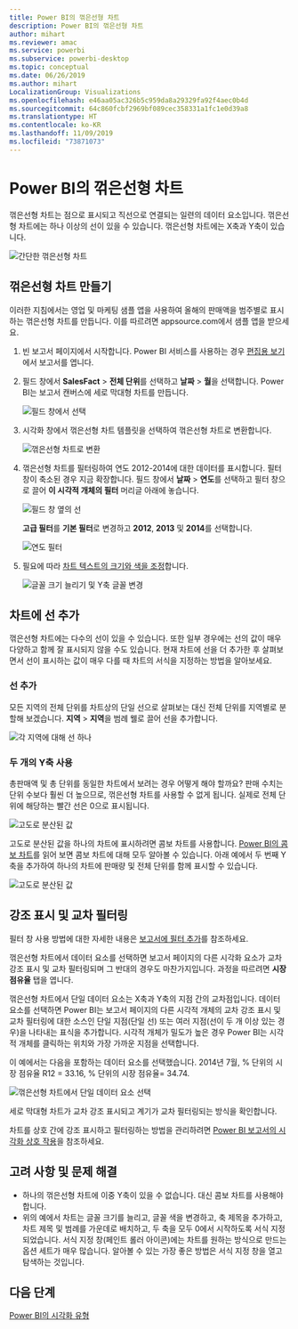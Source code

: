 ```yaml
---
title: Power BI의 꺾은선형 차트
description: Power BI의 꺾은선형 차트
author: mihart
ms.reviewer: amac
ms.service: powerbi
ms.subservice: powerbi-desktop
ms.topic: conceptual
ms.date: 06/26/2019
ms.author: mihart
LocalizationGroup: Visualizations
ms.openlocfilehash: e46aa05ac326b5c959da8a29329fa92f4aec0b4d
ms.sourcegitcommit: 64c860fcbf2969bf089cec358331a1fc1e0d39a8
ms.translationtype: HT
ms.contentlocale: ko-KR
ms.lasthandoff: 11/09/2019
ms.locfileid: "73871073"
---
```

# <a name="line-charts-in-power-bi"></a>Power BI의 꺾은선형 차트
꺾은선형 차트는 점으로 표시되고 직선으로 연결되는 일련의 데이터 요소입니다. 꺾은선형 차트에는 하나 이상의 선이 있을 수 있습니다. 꺾은선형 차트에는 X축과 Y축이 있습니다. 

![간단한 꺾은선형 차트](media/power-bi-line-charts/power-bi-line.png)

## <a name="create-a-line-chart"></a>꺾은선형 차트 만들기
이러한 지침에서는 영업 및 마케팅 샘플 앱을 사용하여 올해의 판매액을 범주별로 표시하는 꺾은선형 차트를 만듭니다. 이를 따르려면 appsource.com에서 샘플 앱을 받으세요.

1. 빈 보고서 페이지에서 시작합니다. Power BI 서비스를 사용하는 경우 [편집용 보기](../service-interact-with-a-report-in-editing-view.md)에서 보고서를 엽니다.

2. 필드 창에서 **SalesFact** \> **전체 단위**를 선택하고 **날짜** > **월**을 선택합니다.  Power BI는 보고서 캔버스에 세로 막대형 차트를 만듭니다.

    ![필드 창에서 선택](media/power-bi-line-charts/power-bi-step1.png)

4. 시각화 창에서 꺾은선형 차트 템플릿을 선택하여 꺾은선형 차트로 변환합니다. 

    ![꺾은선형 차트로 변환](media/power-bi-line-charts/power-bi-convert-to-line.png)
   

4. 꺾은선형 차트를 필터링하여 연도 2012-2014에 대한 데이터를 표시합니다. 필터 창이 축소된 경우 지금 확장합니다. 필드 창에서 **날짜** \> **연도**를 선택하고 필터 창으로 끌어 **이 시각적 개체의 필터** 머리글 아래에 놓습니다. 
     
    ![필드 창 옆의 선](media/power-bi-line-charts/power-bi-year-filter.png)

    **고급 필터**를 **기본 필터**로 변경하고 **2012**, **2013** 및 **2014**를 선택합니다.

    ![연도 필터](media/power-bi-line-charts/power-bi-filter-year.png)

6. 필요에 따라 [차트 텍스트의 크기와 색을 조정](power-bi-visualization-customize-title-background-and-legend.md)합니다. 

    ![글꼴 크기 늘리기 및 Y축 글꼴 변경](media/power-bi-line-charts/power-bi-line-3years.png)

## <a name="add-additional-lines-to-the-chart"></a>차트에 선 추가
꺾은선형 차트에는 다수의 선이 있을 수 있습니다. 또한 일부 경우에는 선의 값이 매우 다양하고 함께 잘 표시되지 않을 수도 있습니다. 현재 차트에 선을 더 추가한 후 살펴보면서 선이 표시하는 값이 매우 다를 때 차트의 서식을 지정하는 방법을 알아보세요. 

### <a name="add-additional-lines"></a>선 추가
모든 지역의 전체 단위를 차트상의 단일 선으로 살펴보는 대신 전체 단위를 지역별로 분할해 보겠습니다. **지역** > **지역**을 범례 웰로 끌어 선을 추가합니다.

   ![각 지역에 대해 선 하나](media/power-bi-line-charts/power-bi-line-regions.png)


### <a name="use-two-y-axes"></a>두 개의 Y축 사용
총판매액 및 총 단위를 동일한 차트에서 보려는 경우 어떻게 해야 할까요? 판매 수치는 단위 수보다 훨씬 더 높으므로, 꺾은선형 차트를 사용할 수 없게 됩니다. 실제로 전체 단위에 해당하는 빨간 선은 0으로 표시됩니다.

   ![고도로 분산된 값](media/power-bi-line-charts/power-bi-diverging.png)

고도로 분산된 값을 하나의 차트에 표시하려면 콤보 차트를 사용합니다. [Power BI의 콤보 차트](power-bi-visualization-combo-chart.md)를 읽어 보면 콤보 차트에 대해 모두 알아볼 수 있습니다. 아래 예에서 두 번째 Y축을 추가하여 하나의 차트에 판매량 및 전체 단위를 함께 표시할 수 있습니다. 

   ![고도로 분산된 값](media/power-bi-line-charts/power-bi-dual-axes.png)

## <a name="highlighting-and-cross-filtering"></a>강조 표시 및 교차 필터링
필터 창 사용 방법에 대한 자세한 내용은 [보고서에 필터 추가](../power-bi-report-add-filter.md)를 참조하세요.

꺾은선형 차트에서 데이터 요소를 선택하면 보고서 페이지의 다른 시각화 요소가 교차 강조 표시 및 교차 필터링되며 그 반대의 경우도 마찬가지입니다. 과정을 따르려면 **시장 점유율** 탭을 엽니다.  

꺾은선형 차트에서 단일 데이터 요소는 X축과 Y축의 지점 간의 교차점입니다. 데이터 요소를 선택하면 Power BI는 보고서 페이지의 다른 시각적 개체의 교차 강조 표시 및 교차 필터링에 대한 소스인 단일 지점(단일 선) 또는 여러 지점(선이 두 개 이상 있는 경우)을 나타내는 표식을 추가합니다. 시각적 개체가 밀도가 높은 경우 Power BI는 시각적 개체를 클릭하는 위치와 가장 가까운 지점을 선택합니다.

이 예에서는 다음을 포함하는 데이터 요소를 선택했습니다. 2014년 7월, % 단위의 시장 점유율 R12 = 33.16, % 단위의 시장 점유율= 34.74.

![꺾은선형 차트에서 단일 데이터 요소 선택](media/power-bi-line-charts/power-bi-single-select.png)

세로 막대형 차트가 교차 강조 표시되고 계기가 교차 필터링되는 방식을 확인합니다.

차트를 상호 간에 강조 표시하고 필터링하는 방법을 관리하려면 [Power BI 보고서의 시각화 상호 작용](../service-reports-visual-interactions.md)을 참조하세요.

## <a name="considerations-and-troubleshooting"></a>고려 사항 및 문제 해결
* 하나의 꺾은선형 차트에 이중 Y축이 있을 수 없습니다.  대신 콤보 차트를 사용해야 합니다.
* 위의 예에서 차트는 글꼴 크기를 늘리고, 글꼴 색을 변경하고, 축 제목을 추가하고, 차트 제목 및 범례를 가운데로 배치하고, 두 축을 모두 0에서 시작하도록 서식 지정되었습니다. 서식 지정 창(페인트 롤러 아이콘)에는 차트를 원하는 방식으로 만드는 옵션 세트가 매우 많습니다. 알아볼 수 있는 가장 좋은 방법은 서식 지정 창을 열고 탐색하는 것입니다.

## <a name="next-steps"></a>다음 단계

[Power BI의 시각화 유형](power-bi-visualization-types-for-reports-and-q-and-a.md)


